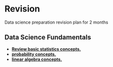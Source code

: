 # Revision
 Data science preparation revision plan for 2 months
## Data Science Fundamentals
- [**Review basic statistics concepts.**](https://github.com/DataByteSun/Revision/tree/5bd0cce86ca99faddc4032dfc011dfc9149d589a/Descriptive%20statistics)
- [**probability concepts.**](https://github.com/DataByteSun/Revision/blob/bd23beee559b252f2210dd6ba53e1469d2b23056/Descriptive%20statistics/Notes/Introduction%20to%20Probability.md)
- [**linear algebra concepts.**]()
